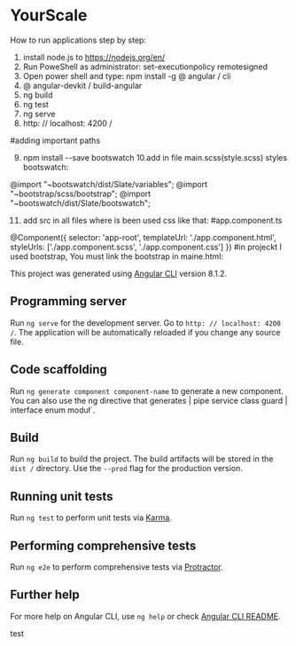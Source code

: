 # YourScale

How to run applications step by step:

1. install node.js to https://nodejs.org/en/
2. Run PoweShell as administrator: set-executionpolicy remotesigned
3. Open power shell and type: npm install -g @ angular / cli
4. @ angular-devkit / build-angular
5. ng build
6. ng test
7. ng serve
8. http: // localhost: 4200 /

#adding important paths

9. npm install --save bootswatch
10.add in file main.scss(style.scss) styles bootswatch:

@import "~bootswatch/dist/Slate/variables";
@import "~bootstrap/scss/bootstrap";
@import "~bootswatch/dist/Slate/bootswatch";

11. add src in all files where is been used css like that:
#app.component.ts

@Component({
  selector: 'app-root',
  templateUrl: './app.component.html',
  styleUrls: ['./app.component.scss',
    './app.component.css']
})
#in projeckt I used bootstrap, You must link the bootstrap in maine.html:
  <!-- <link rel="stylesheet" href="https://stackpath.bootstrapcdn.com/bootstrap/4.3.1/css/bootstrap.min.css"
    integrity="sha384-ggOyR0iXCbMQv3Xipma34MD+dH/1fQ784/j6cY/iJTQUOhcWr7x9JvoRxT2MZw1T" crossorigin="anonymous" />

  <script src="https://code.jquery.com/jquery-3.3.1.slim.min.js"
    integrity="sha384-q8i/X+965DzO0rT7abK41JStQIAqVgRVzpbzo5smXKp4YfRvH+8abtTE1Pi6jizo"
    crossorigin="anonymous"></script>
  <script src="https://cdnjs.cloudflare.com/ajax/libs/popper.js/1.14.7/umd/popper.min.js"
    integrity="sha384-UO2eT0CpHqdSJQ6hJty5KVphtPhzWj9WO1clHTMGa3JDZwrnQq4sF86dIHNDz0W1"
    crossorigin="anonymous"></script>
  <script src="https://stackpath.bootstrapcdn.com/bootstrap/4.3.1/js/bootstrap.min.js"
    integrity="sha384-JjSmVgyd0p3pXB1rRibZUAYoIIy6OrQ6VrjIEaFf/nJGzIxFDsf4x0xIM+B07jRM"
    crossorigin="anonymous"></script>
  <script src="https://kit.fontawesome.com/4987042dec.js" crossorigin="anonymous"></script> -->
    


This project was generated using [Angular CLI](https://github.com/angular/angular-cli) version 8.1.2.

## Programming server

Run `ng serve` for the development server. Go to `http: // localhost: 4200 /`. The application will be automatically reloaded if you change any source file.

## Code scaffolding

Run `ng generate component component-name` to generate a new component. You can also use the ng directive that generates | pipe service class guard | interface enum moduł`.

## Build

Run `ng build` to build the project. The build artifacts will be stored in the `dist /` directory. Use the `--prod` flag for the production version.

## Running unit tests

Run `ng test` to perform unit tests via [Karma](https://karma-runner.github.io).

## Performing comprehensive tests

Run `ng e2e` to perform comprehensive tests via [Protractor](http://www.protractortest.org/).

## Further help

For more help on Angular CLI, use `ng help` or check [Angular CLI README](https://github.com/angular/angular-cli/blob/master/README.md).

test
